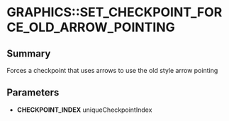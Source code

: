 # GRAPHICS::SET_CHECKPOINT_FORCE_OLD_ARROW_POINTING

## Summary
Forces a checkpoint that uses arrows to use the old style arrow pointing

## Parameters
* **CHECKPOINT_INDEX** uniqueCheckpointIndex